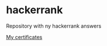 # hackerrank
Repository with ny hackerrank answers

[My certificates](https://www.hackerrank.com/certificates/eca36835aa82)
